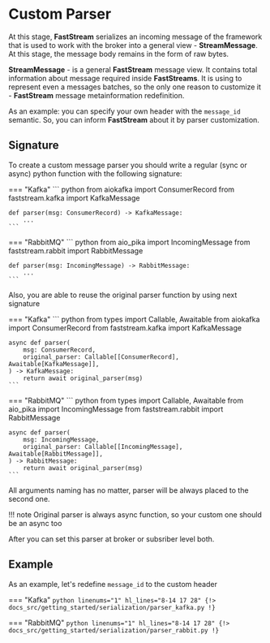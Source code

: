 # Custom Parser

At this stage, **FastStream** serializes an incoming message of the framework that is used to work with the broker into a general view - **StreamMessage**. At this stage, the message body remains in the form of raw bytes.

**StreamMessage** - is a general **FastStream** message view. It contains total information about message required inside **FastStreams**. It is using to represent even a messages batches, so the only one reason to customize it - **FastStream** message metainformation redefinition.

As an example: you can specify your own header with the `message_id` semantic. So, you can inform **FastStream** about it by parser customization.

## Signature

To create a custom message parser you should write a regular (sync or async) python function with the following signature:

=== "Kafka"
    ``` python
    from aiokafka import ConsumerRecord
    from faststream.kafka import KafkaMessage

    def parser(msg: ConsumerRecord) -> KafkaMessage:
        ...
    ```

=== "RabbitMQ"
    ``` python
    from aio_pika import IncomingMessage
    from faststream.rabbit import RabbitMessage

    def parser(msg: IncomingMessage) -> RabbitMessage:
        ...
    ```

Also, you are able to reuse the original parser function by using next signature

=== "Kafka"
    ``` python
    from types import Callable, Awaitable
    from aiokafka import ConsumerRecord
    from faststream.kafka import KafkaMessage

    async def parser(
        msg: ConsumerRecord,
        original_parser: Callable[[ConsumerRecord], Awaitable[KafkaMessage]],
    ) -> KafkaMessage:
        return await original_parser(msg)
    ```

=== "RabbitMQ"
    ``` python
    from types import Callable, Awaitable
    from aio_pika import IncomingMessage
    from faststream.rabbit import RabbitMessage

    async def parser(
        msg: IncomingMessage,
        original_parser: Callable[[IncomingMessage], Awaitable[RabbitMessage]],
    ) -> RabbitMessage:
        return await original_parser(msg)
    ```

All arguments naming has no matter, parser will be always placed to the second one.

!!! note
    Original parser is always async function, so your custom one should be an async too

After you can set this parser at broker or subsriber level both.

## Example

As an example, let's redefine `message_id` to the custom header


=== "Kafka"
    ``` python linenums="1" hl_lines="8-14 17 28"
    {!> docs_src/getting_started/serialization/parser_kafka.py !}
    ```

=== "RabbitMQ"
    ``` python linenums="1" hl_lines="8-14 17 28"
    {!> docs_src/getting_started/serialization/parser_rabbit.py !}
    ```
